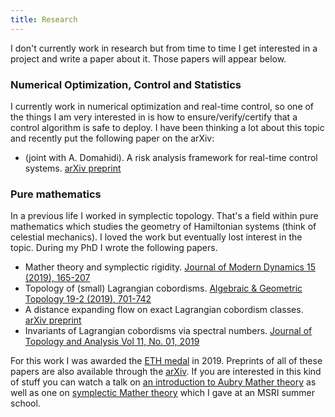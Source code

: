 ```yaml
---
title: Research
---
```


I don't currently work in research but from time to time I get interested in a project and write a paper about it. Those papers will appear below.

### Numerical Optimization, Control and Statistics

I currently work in numerical optimization and real-time control, so one of the things I am very interested in is how to ensure/verify/certify that a control algorithm is safe to deploy. I have been thinking a lot about this topic and recently put the following paper on the arXiv:

- (joint with A. Domahidi). A risk analysis framework for real-time control systems. [arXiv preprint](https://arxiv.org/abs/2105.12225)

### Pure mathematics

In a previous life I worked in symplectic topology. That's a field within pure mathematics which studies the geometry of Hamiltonian systems (think of celestial mechanics). I loved the work but eventually lost interest in the topic. During my PhD I wrote the following papers.

- Mather theory and symplectic rigidity. [Journal of Modern Dynamics 15 (2019), 165-207](https://www.aimsciences.org/article/doi/10.3934/jmd.2019018)
- Topology of (small) Lagrangian cobordisms. [Algebraic & Geometric Topology 19-2 (2019), 701-742](https://msp.org/agt/2019/19-2/p03.xhtml)
- A distance expanding flow on exact Lagrangian cobordism classes. [arXiv preprint](https://arxiv.org/abs/1608.05821)
- Invariants of Lagrangian cobordisms via spectral numbers. [Journal of Topology and Analysis Vol 11, No. 01, 2019](https://www.worldscientific.com/doi/abs/10.1142/S1793525319500092)

For this work I was awarded the [ETH medal](https://ethz.ch/en/the-eth-zurich/education/awards/eth-medal.html) in 2019. Preprints of all of these papers are also available through the [arXiv](https://arxiv.org/search/?searchtype=author&query=Bisgaard%2C+M+R). If you are interested in this kind of stuff you can watch a talk on [an introduction to Aubry Mather theory](http://www.msri.org/summer_schools/825/schedules/24331) as well as one on [symplectic Mather theory](http://www.msri.org/summer_schools/825/schedules/24314) which I gave at an MSRI summer school.

